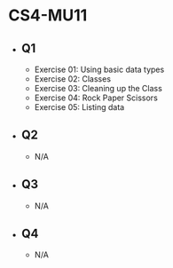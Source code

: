 # CS4-MU11
* ## Q1
  - Exercise 01: Using basic data types
  - Exercise 02: Classes
  - Exercise 03: Cleaning up the Class
  - Exercise 04: Rock Paper Scissors
  - Exercise 05: Listing data
* ## Q2
  - N/A
* ## Q3
  - N/A
* ## Q4
  - N/A

